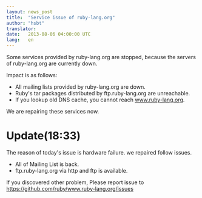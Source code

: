 ```yaml
---
layout: news_post
title:  "Service issue of ruby-lang.org"
author: "hsbt"
translator:
date:   2013-08-06 04:00:00 UTC
lang:   en
---
```


Some services provided by ruby-lang.org are stopped,
because the servers of ruby-lang.org are currently down.

Impact is as follows:

 * All mailing lists provided by ruby-lang.org are down.
 * Ruby's tar packages distributed by ftp.ruby-lang.org are unreachable.
 * If you lookup old DNS cache, you cannot reach www.ruby-lang.org.

We are repairing these services now.

# Update(18:33)

The reason of today's issue is hardware failure. we repaired follow issues.

 * All of Mailing List is back.
 * ftp.ruby-lang.org via http and ftp is available.

If you discovered other problem, Please report issue to https://github.com/ruby/www.ruby-lang.org/issues
